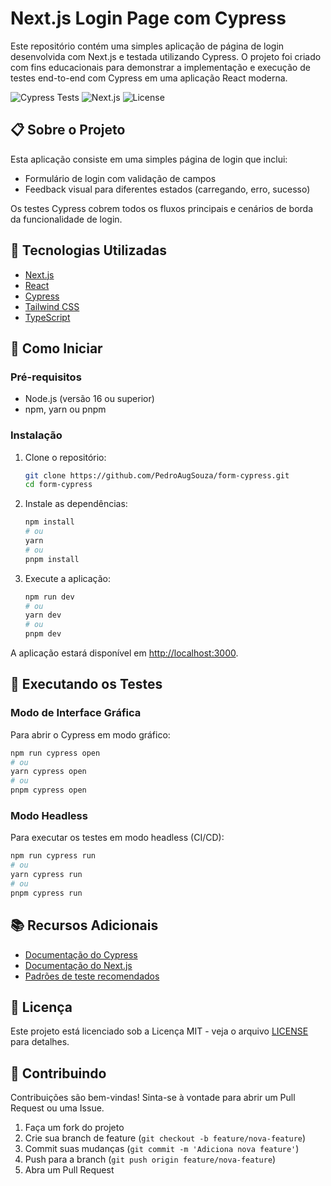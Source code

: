 # Next.js Login Page com Cypress

Este repositório contém uma simples aplicação de página de login desenvolvida com Next.js e testada utilizando Cypress. O projeto foi criado com fins educacionais para demonstrar a implementação e execução de testes end-to-end com Cypress em uma aplicação React moderna.

![Cypress Tests](https://img.shields.io/badge/cypress-tests-brightgreen.svg)
![Next.js](https://img.shields.io/badge/Next.js-v15-blue)
![License](https://img.shields.io/badge/license-MIT-green)

## 📋 Sobre o Projeto

Esta aplicação consiste em uma simples página de login que inclui:

- Formulário de login com validação de campos
- Feedback visual para diferentes estados (carregando, erro, sucesso)

Os testes Cypress cobrem todos os fluxos principais e cenários de borda da funcionalidade de login.

## 🚀 Tecnologias Utilizadas

- [Next.js](https://nextjs.org/)
- [React](https://reactjs.org/)
- [Cypress](https://www.cypress.io/)
- [Tailwind CSS](https://tailwindcss.com/)
- [TypeScript](https://www.typescriptlang.org/)



## 🏁 Como Iniciar

### Pré-requisitos

- Node.js (versão 16 ou superior)
- npm, yarn ou pnpm

### Instalação

1. Clone o repositório:
   ```bash
   git clone https://github.com/PedroAugSouza/form-cypress.git
   cd form-cypress
   ```

2. Instale as dependências:
   ```bash
   npm install
   # ou
   yarn
   # ou
   pnpm install
   ```

3. Execute a aplicação:
   ```bash
   npm run dev
   # ou
   yarn dev
   # ou
   pnpm dev
   ```

A aplicação estará disponível em [http://localhost:3000](http://localhost:3000).

## 🧪 Executando os Testes

### Modo de Interface Gráfica

Para abrir o Cypress em modo gráfico:

```bash
npm run cypress open
# ou
yarn cypress open
# ou
pnpm cypress open
```

### Modo Headless

Para executar os testes em modo headless (CI/CD):

```bash
npm run cypress run
# ou
yarn cypress run
# ou
pnpm cypress run
```


## 📚 Recursos Adicionais

- [Documentação do Cypress](https://docs.cypress.io/)
- [Documentação do Next.js](https://nextjs.org/docs)
- [Padrões de teste recomendados](https://docs.cypress.io/guides/references/best-practices)

## 📄 Licença

Este projeto está licenciado sob a Licença MIT - veja o arquivo [LICENSE](LICENSE) para detalhes.

## 🤝 Contribuindo

Contribuições são bem-vindas! Sinta-se à vontade para abrir um Pull Request ou uma Issue.

1. Faça um fork do projeto
2. Crie sua branch de feature (`git checkout -b feature/nova-feature`)
3. Commit suas mudanças (`git commit -m 'Adiciona nova feature'`)
4. Push para a branch (`git push origin feature/nova-feature`)
5. Abra um Pull Request
